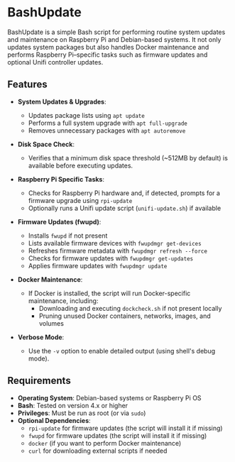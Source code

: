 # BashUpdate

BashUpdate is a simple Bash script for performing routine system updates and maintenance on Raspberry Pi and Debian-based systems. It not only updates system packages but also handles Docker maintenance and performs Raspberry Pi–specific tasks such as firmware updates and optional Unifi controller updates.

## Features

- **System Updates & Upgrades**:

  - Updates package lists using `apt update`
  - Performs a full system upgrade with `apt full-upgrade`
  - Removes unnecessary packages with `apt autoremove`

- **Disk Space Check**:

  - Verifies that a minimum disk space threshold (~512MB by default) is available before executing updates.

- **Raspberry Pi Specific Tasks**:

  - Checks for Raspberry Pi hardware and, if detected, prompts for a firmware upgrade using `rpi-update`
  - Optionally runs a Unifi update script (`unifi-update.sh`) if available

- **Firmware Updates (fwupd)**:

  - Installs `fwupd` if not present
  - Lists available firmware devices with `fwupdmgr get-devices`
  - Refreshes firmware metadata with `fwupdmgr refresh --force`
  - Checks for firmware updates with `fwupdmgr get-updates`
  - Applies firmware updates with `fwupdmgr update`

- **Docker Maintenance**:

  - If Docker is installed, the script will run Docker-specific maintenance, including:
    - Downloading and executing `dockcheck.sh` if not present locally
    - Pruning unused Docker containers, networks, images, and volumes

- **Verbose Mode**:
  - Use the `-v` option to enable detailed output (using shell's debug mode).

## Requirements

- **Operating System**: Debian-based systems or Raspberry Pi OS
- **Bash**: Tested on version 4.x or higher
- **Privileges**: Must be run as root (or via `sudo`)
- **Optional Dependencies**:
  - `rpi-update` for firmware updates (the script will install it if missing)
  - `fwupd` for firmware updates (the script will install it if missing)
  - `docker` (if you want to perform Docker maintenance)
  - `curl` for downloading external scripts if needed

